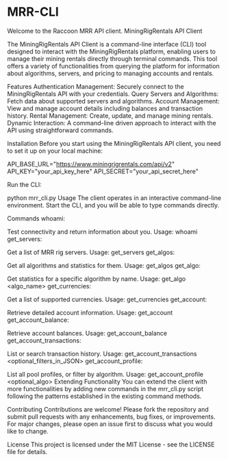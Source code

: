 # MRR-CLI
Welcome to the Raccoon MRR API client. 
MiningRigRentals API Client

The MiningRigRentals API Client is a command-line interface (CLI) tool designed to interact with the MiningRigRentals platform, enabling users to manage their mining rentals directly through terminal commands. This tool offers a variety of functionalities from querying the platform for information about algorithms, servers, and pricing to managing accounts and rentals.

Features
Authentication Management: Securely connect to the MiningRigRentals API with your credentials.
Query Servers and Algorithms: Fetch data about supported servers and algorithms.
Account Management: View and manage account details including balances and transaction history.
Rental Management: Create, update, and manage mining rentals.
Dynamic Interaction: A command-line driven approach to interact with the API using straightforward commands.

Installation
Before you start using the MiningRigRentals API client, you need to set it up on your local machine:

API_BASE_URL="https://www.miningrigrentals.com/api/v2"
API_KEY="your_api_key_here"
API_SECRET="your_api_secret_here"

Run the CLI:

python mrr_cli.py
Usage
The client operates in an interactive command-line environment. Start the CLI, and you will be able to type commands directly.

Commands
whoami:

Test connectivity and return information about you.
Usage: whoami
get_servers:

Get a list of MRR rig servers.
Usage: get_servers
get_algos:

Get all algorithms and statistics for them.
Usage: get_algos
get_algo:

Get statistics for a specific algorithm by name.
Usage: get_algo <algo_name>
get_currencies:

Get a list of supported currencies.
Usage: get_currencies
get_account:

Retrieve detailed account information.
Usage: get_account
get_account_balance:

Retrieve account balances.
Usage: get_account_balance
get_account_transactions:

List or search transaction history.
Usage: get_account_transactions <optional_filters_in_JSON>
get_account_profile:

List all pool profiles, or filter by algorithm.
Usage: get_account_profile <optional_algo>
Extending Functionality
You can extend the client with more functionalities by adding new commands in the mrr_cli.py script following the patterns established in the existing command methods.

Contributing
Contributions are welcome! Please fork the repository and submit pull requests with any enhancements, bug fixes, or improvements. For major changes, please open an issue first to discuss what you would like to change.

License
This project is licensed under the MIT License - see the LICENSE file for details.
